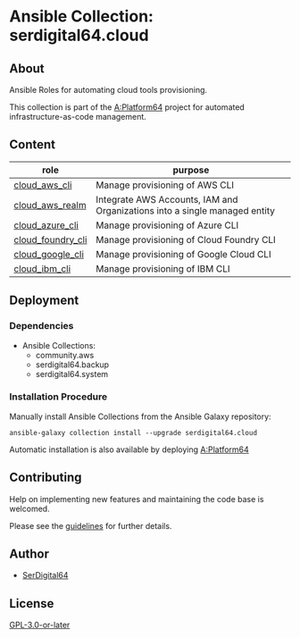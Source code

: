 # Ansible Collection: serdigital64.cloud

## About

Ansible Roles for automating cloud tools provisioning.

This collection is part of the [A:Platform64](https://github.com/serdigital64/aplatform64) project for automated infrastructure-as-code management.

## Content

| role                                                                                      | purpose                                                                    |
| ----------------------------------------------------------------------------------------- | -------------------------------------------------------------------------- |
| [cloud_aws_cli](https://aplatform64.readthedocs.io/en/latest/roles/cloud_aws_cli)         | Manage provisioning of AWS CLI                                             |
| [cloud_aws_realm](https://aplatform64.readthedocs.io/en/latest/roles/cloud_aws_realm)     | Integrate AWS Accounts, IAM and Organizations into a single managed entity |
| [cloud_azure_cli](https://aplatform64.readthedocs.io/en/latest/roles/cloud_azure_cli)     | Manage provisioning of Azure CLI                                           |
| [cloud_foundry_cli](https://aplatform64.readthedocs.io/en/latest/roles/cloud_foundry_cli) | Manage provisioning of Cloud Foundry CLI                                   |
| [cloud_google_cli](https://aplatform64.readthedocs.io/en/latest/roles/cloud_google_cli)   | Manage provisioning of Google Cloud CLI                                    |
| [cloud_ibm_cli](https://aplatform64.readthedocs.io/en/latest/roles/cloud_ibm_cli)         | Manage provisioning of IBM CLI                                             |

## Deployment

### Dependencies

- Ansible Collections:
  - community.aws
  - serdigital64.backup
  - serdigital64.system

### Installation Procedure

Manually install Ansible Collections from the Ansible Galaxy repository:

```shell
ansible-galaxy collection install --upgrade serdigital64.cloud
```

Automatic installation is also available by deploying [A:Platform64](https://aplatform64.readthedocs.io/en/latest/#deployment)

## Contributing

Help on implementing new features and maintaining the code base is welcomed.

Please see the [guidelines](https://aplatform64.readthedocs.io/en/latest/contributing/CONTRIBUTING) for further details.

## Author

- [SerDigital64](https://serdigital64.github.io/)

## License

[GPL-3.0-or-later](https://www.gnu.org/licenses/gpl-3.0.txt)

